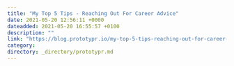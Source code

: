 ```yaml
---
title: "My Top 5 Tips - Reaching Out For Career Advice"
date: 2021-05-20 12:56:11 +0000
dateadded: 2021-05-20 16:55:57 +0100
description: ""
link: "https://blog.prototypr.io/my-top-5-tips-reaching-out-for-career-advice-9d92d5a43baa?source=rss----eb297ea1161a---4"
category:
directory: _directory/prototypr.md
---
```

